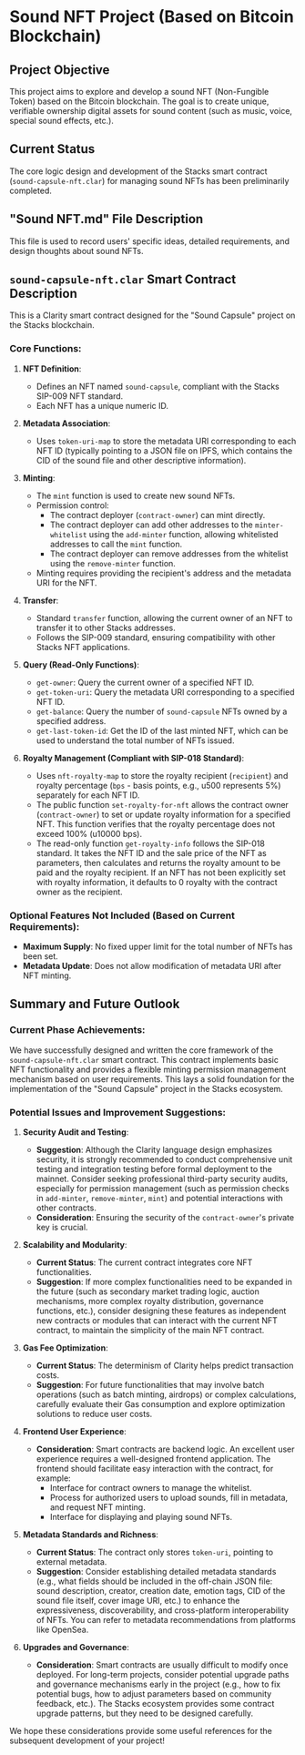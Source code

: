 # Sound NFT Project (Based on Bitcoin Blockchain)

## Project Objective

This project aims to explore and develop a sound NFT (Non-Fungible Token) based on the Bitcoin blockchain. The goal is to create unique, verifiable ownership digital assets for sound content (such as music, voice, special sound effects, etc.).

## Current Status

The core logic design and development of the Stacks smart contract (`sound-capsule-nft.clar`) for managing sound NFTs has been preliminarily completed.

## "Sound NFT.md" File Description

This file is used to record users' specific ideas, detailed requirements, and design thoughts about sound NFTs.

## `sound-capsule-nft.clar` Smart Contract Description

This is a Clarity smart contract designed for the "Sound Capsule" project on the Stacks blockchain.

### Core Functions:

1.  **NFT Definition**:
    *   Defines an NFT named `sound-capsule`, compliant with the Stacks SIP-009 NFT standard.
    *   Each NFT has a unique numeric ID.

2.  **Metadata Association**:
    *   Uses `token-uri-map` to store the metadata URI corresponding to each NFT ID (typically pointing to a JSON file on IPFS, which contains the CID of the sound file and other descriptive information).

3.  **Minting**:
    *   The `mint` function is used to create new sound NFTs.
    *   Permission control:
        *   The contract deployer (`contract-owner`) can mint directly.
        *   The contract deployer can add other addresses to the `minter-whitelist` using the `add-minter` function, allowing whitelisted addresses to call the `mint` function.
        *   The contract deployer can remove addresses from the whitelist using the `remove-minter` function.
    *   Minting requires providing the recipient's address and the metadata URI for the NFT.

4.  **Transfer**:
    *   Standard `transfer` function, allowing the current owner of an NFT to transfer it to other Stacks addresses.
    *   Follows the SIP-009 standard, ensuring compatibility with other Stacks NFT applications.

5.  **Query (Read-Only Functions)**:
    *   `get-owner`: Query the current owner of a specified NFT ID.
    *   `get-token-uri`: Query the metadata URI corresponding to a specified NFT ID.
    *   `get-balance`: Query the number of `sound-capsule` NFTs owned by a specified address.
    *   `get-last-token-id`: Get the ID of the last minted NFT, which can be used to understand the total number of NFTs issued.

6.  **Royalty Management (Compliant with SIP-018 Standard)**:
    *   Uses `nft-royalty-map` to store the royalty recipient (`recipient`) and royalty percentage (`bps` - basis points, e.g., u500 represents 5%) separately for each NFT ID.
    *   The public function `set-royalty-for-nft` allows the contract owner (`contract-owner`) to set or update royalty information for a specified NFT. This function verifies that the royalty percentage does not exceed 100% (u10000 bps).
    *   The read-only function `get-royalty-info` follows the SIP-018 standard. It takes the NFT ID and the sale price of the NFT as parameters, then calculates and returns the royalty amount to be paid and the royalty recipient. If an NFT has not been explicitly set with royalty information, it defaults to 0 royalty with the contract owner as the recipient.

### Optional Features Not Included (Based on Current Requirements):

*   **Maximum Supply**: No fixed upper limit for the total number of NFTs has been set.
*   **Metadata Update**: Does not allow modification of metadata URI after NFT minting.

## Summary and Future Outlook

### Current Phase Achievements:

We have successfully designed and written the core framework of the `sound-capsule-nft.clar` smart contract. This contract implements basic NFT functionality and provides a flexible minting permission management mechanism based on user requirements. This lays a solid foundation for the implementation of the "Sound Capsule" project in the Stacks ecosystem.

### Potential Issues and Improvement Suggestions:

1.  **Security Audit and Testing**:
    *   **Suggestion**: Although the Clarity language design emphasizes security, it is strongly recommended to conduct comprehensive unit testing and integration testing before formal deployment to the mainnet. Consider seeking professional third-party security audits, especially for permission management (such as permission checks in `add-minter`, `remove-minter`, `mint`) and potential interactions with other contracts.
    *   **Consideration**: Ensuring the security of the `contract-owner`'s private key is crucial.

2.  **Scalability and Modularity**:
    *   **Current Status**: The current contract integrates core NFT functionalities.
    *   **Suggestion**: If more complex functionalities need to be expanded in the future (such as secondary market trading logic, auction mechanisms, more complex royalty distribution, governance functions, etc.), consider designing these features as independent new contracts or modules that can interact with the current NFT contract, to maintain the simplicity of the main NFT contract.

3.  **Gas Fee Optimization**:
    *   **Current Status**: The determinism of Clarity helps predict transaction costs.
    *   **Suggestion**: For future functionalities that may involve batch operations (such as batch minting, airdrops) or complex calculations, carefully evaluate their Gas consumption and explore optimization solutions to reduce user costs.

4.  **Frontend User Experience**:
    *   **Consideration**: Smart contracts are backend logic. An excellent user experience requires a well-designed frontend application. The frontend should facilitate easy interaction with the contract, for example:
        *   Interface for contract owners to manage the whitelist.
        *   Process for authorized users to upload sounds, fill in metadata, and request NFT minting.
        *   Interface for displaying and playing sound NFTs.

5.  **Metadata Standards and Richness**:
    *   **Current Status**: The contract only stores `token-uri`, pointing to external metadata.
    *   **Suggestion**: Consider establishing detailed metadata standards (e.g., what fields should be included in the off-chain JSON file: sound description, creator, creation date, emotion tags, CID of the sound file itself, cover image URI, etc.) to enhance the expressiveness, discoverability, and cross-platform interoperability of NFTs. You can refer to metadata recommendations from platforms like OpenSea.

6.  **Upgrades and Governance**:
    *   **Consideration**: Smart contracts are usually difficult to modify once deployed. For long-term projects, consider potential upgrade paths and governance mechanisms early in the project (e.g., how to fix potential bugs, how to adjust parameters based on community feedback, etc.). The Stacks ecosystem provides some contract upgrade patterns, but they need to be designed carefully.

We hope these considerations provide some useful references for the subsequent development of your project!
